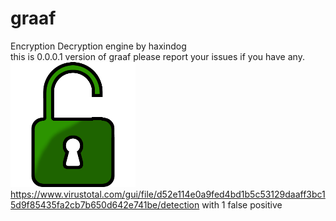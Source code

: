 # graaf
Encryption Decryption engine by haxindog <br>
this is 0.0.0.1 version of graaf please report your issues if you have any.<br>
<img src="https://raw.githubusercontent.com/Cryptor-droid/graaf/master/Images/Unlocked.png" border="0"/>
https://www.virustotal.com/gui/file/d52e114e0a9fed4bd1b5c53129daaff3bc15d9f85435fa2cb7b650d642e741be/detection
with 1 false positive
